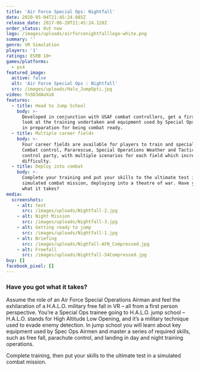```yaml
---
title: 'Air Force Special Ops: Nightfall'
date: 2020-05-04T21:45:24.085Z
release_date: 2017-06-20T21:45:24.128Z
order_status: Out now
logo: /images/uploads/airforcenightfalllogo-white.png
summary: ''
genre: VR Simulation
players: '1'
ratings: ESRB 10+
games/platforms:
  - ps4
featured_image:
  active: false
  alt: 'Air Force Special Ops : Nightfall'
  src: /images/uploads/Halo_JumpOpti.jpg
video: fn5D3dAoXx8
features:
  - title: Head to Jump School
    body: >-
      Developed in conjunction with USAF combat controllers, get a first hand
      look at the training undertaken and equipment used by Special Ops Airmen
      in preparation for being combat ready.
  - title: Multiple career fields
    body: >-
      Four career fields are available for players to train and specialise in; 
      Combat control, Pararescue, Special Operations Weather and Tactical air
      control party, with multiple scenarios for each field which increase with
      difficulty.
  - title: Deploy into combat
    body: >-
      Complete your training and put your skills to the ultimate test in a
      simulated combat mission, deploying into a theatre of war. Have you got
      what it takes?
media:
  screenshots:
    - alt: test
      src: /images/uploads/Nightfall-2.jpg
    - alt: Night Mission
      src: /images/uploads/Nightfall-3.jpg
    - alt: Getting ready to jump
      src: /images/uploads/Nightfall-1.jpg
    - alt: Briefing
      src: /images/uploads/Nighfall-AFN_Compressed.jpg
    - alt: Freefall
      src: /images/uploads/Nightfall-S4Compressed.jpg
buy: []
facebook_pixel: []
---
```

### **Have you got what it takes?**

Assume the role of an Air Force Special Operations Airman and feel the exhilaration of a H.A.L.O. military free fall in VR – all from a first person perspective.  You’re a Special Ops trainee going to H.A.L.O. jump school – H.A.L.O. stands for High Altitude Low Opening, and it’s a military technique used to evade enemy detection. In jump school you will learn about key equipment used by Spec Ops Airmen and master a series of required skills, such as free fall, parachute control, and landing in day and night training operations.  

Complete training, then put your skills to the ultimate test in a simulated combat mission.
